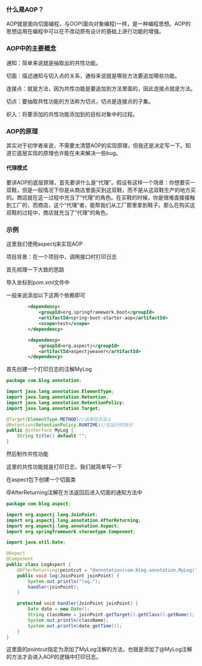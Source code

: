 ### 什么是AOP？

AOP就是面向切面编程，与OOP(面向对象编程)一样，是一种编程思想。AOP的思想运用在编程中可以在不改动原有设计的基础上进行功能的增强。

### AOP中的主要概念

通知：简单来说就是抽取出的共性功能。

切面：描述通知与切入点的关系，通俗来说就是哪些方法要追加哪些功能。

连接点：就是方法，因为共性功能是要追加到方法里面的，因此连接点就是方法。

切点：要抽取共性功能的方法称为切点，切点是连接点的子集。

织入：将要添加的共性功能添加到的目标对象中的过程。



### AOP的原理

其实对于初学者来说，不需要太清楚AOP的实现原理，但我还是决定写一下。知道它底层实现的原理也许能在未来解决一些bug。

#### 代理模式

要讲AOP的底层原理，首先要讲什么是“代理”。假设有这样一个场景：你想要买一双鞋，但是一般情况下你是从商店里面买到这双鞋，而不是从这双鞋生产的地方买的。商店就在这一过程中充当了“代理”的角色。在买鞋的时候，你是很难直接接触到工厂的，而商店，这个“代理”者，能帮我们从工厂那里拿到鞋子。那么在购买这双鞋的过程中，商店就充当了“代理”的角色。



### 示例

这里我们使用aspectj来实现AOP

项目背景：在一个项目中，调用接口时打印日志

首先梳理一下大致的思路

导入坐标到pom.xml文件中

一般来说添加以下这两个依赖即可

```xml
		<dependency>
            <groupId>org.springframework.boot</groupId>
            <artifactId>spring-boot-starter-aop</artifactId>
            <scope>test</scope>
        </dependency>

        <dependency>
            <groupId>org.aspectj</groupId>
            <artifactId>aspectjweaver</artifactId>
        </dependency>
```

首先创建一个打印日志的注解MyLog

```java
package com.blog.annotation;

import java.lang.annotation.ElementType;
import java.lang.annotation.Retention;
import java.lang.annotation.RetentionPolicy;
import java.lang.annotation.Target;

@Target(ElementType.METHOD)//运用在方法上
@Retention(RetentionPolicy.RUNTIME)//在运行时执行
public @interface MyLog {
    String title() default "";
}
```

然后制作共性功能

这里的共性功能就是打印日志，我们就简单写一下

在aspect包下创建一个切面类

@AfterReturning注解在方法返回后进入切面的通知方法中

```Java
package com.blog.aspect;

import org.aspectj.lang.JoinPoint;
import org.aspectj.lang.annotation.AfterReturning;
import org.aspectj.lang.annotation.Aspect;
import org.springframework.stereotype.Component;

import java.util.Date;

@Aspect
@Component
public class LogAspect {
    @AfterReturning(pointcut = "@annotation(com.blog.annotation.MyLog)")
    public void log(JoinPoint joinPoint) {
        System.out.println("log:");
        handler(joinPoint);
    }

    protected void handler(JoinPoint joinPoint) {
        Date date = new Date();
        String className = joinPoint.getTarget().getClass().getName();
        System.out.println(className);
        System.out.println(date.getTime());
    }
}

```

这里面的pointcut指定为添加了MyLog注解的方法，也就是添加了@MyLog注解的方法才会进入AOP的逻辑中打印日志。

